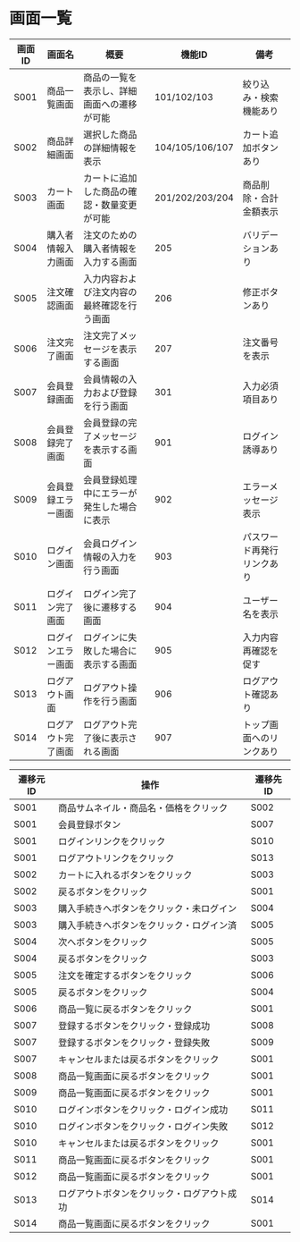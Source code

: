 # 画面一覧

| 画面ID | 画面名               | 概要                                           | 機能ID | 備考                         |
|--------|----------------------|------------------------------------------------|--------|------------------------------|
| S001   | 商品一覧画面         | 商品の一覧を表示し、詳細画面への遷移が可能       |  101/102/103    | 絞り込み・検索機能あり       |
| S002   | 商品詳細画面         | 選択した商品の詳細情報を表示                    |104/105/106/107| カート追加ボタンあり         |
| S003   | カート画面           | カートに追加した商品の確認・数量変更が可能       |201/202/203/204| 商品削除・合計金額表示       |
| S004   | 購入者情報入力画面   | 注文のための購入者情報を入力する画面            |205| バリデーションあり           |
| S005   | 注文確認画面         | 入力内容および注文内容の最終確認を行う画面       | 206   | 修正ボタンあり               |
| S006   | 注文完了画面         | 注文完了メッセージを表示する画面                | 207  | 注文番号を表示               |
| S007   | 会員登録画面         | 会員情報の入力および登録を行う画面              | 301  | 入力必須項目あり             |
| S008   | 会員登録完了画面     | 会員登録の完了メッセージを表示する画面          | 901   | ログイン誘導あり             |
| S009   | 会員登録エラー画面   | 会員登録処理中にエラーが発生した場合に表示       | 902   | エラーメッセージ表示         |
| S010   | ログイン画面         | 会員ログイン情報の入力を行う画面                | 903   | パスワード再発行リンクあり   |
| S011   | ログイン完了画面     | ログイン完了後に遷移する画面                    | 904   | ユーザー名を表示             |
| S012   | ログインエラー画面   | ログインに失敗した場合に表示する画面            | 905   | 入力内容再確認を促す         |
| S013   | ログアウト画面       | ログアウト操作を行う画面                        | 906   | ログアウト確認あり           |
| S014   | ログアウト完了画面   | ログアウト完了後に表示される画面                | 907   | トップ画面へのリンクあり     |

| 遷移元ID | 操作                                             | 遷移先ID |
|----------|--------------------------------------------------|----------|
| S001     | 商品サムネイル・商品名・価格をクリック           | S002     |
| S001     | 会員登録ボタン                                   | S007     |
| S001     | ログインリンクをクリック                         | S010     |
| S001     | ログアウトリンクをクリック                       | S013     |
| S002     | カートに入れるボタンをクリック                   | S003     |
| S002     | 戻るボタンをクリック                             | S001     |
| S003     | 購入手続きへボタンをクリック・未ログイン         | S004     |
| S003     | 購入手続きへボタンをクリック・ログイン済         | S005     |
| S004     | 次へボタンをクリック                             | S005     |
| S004     | 戻るボタンをクリック                             | S003     |
| S005     | 注文を確定するボタンをクリック                   | S006     |
| S005     | 戻るボタンをクリック                             | S004     |
| S006     | 商品一覧に戻るボタンをクリック                   | S001     |
| S007     | 登録するボタンをクリック・登録成功               | S008     |
| S007     | 登録するボタンをクリック・登録失敗               | S009     |
| S007     | キャンセルまたは戻るボタンをクリック             | S001     |
| S008     | 商品一覧画面に戻るボタンをクリック               | S001     |
| S009     | 商品一覧画面に戻るボタンをクリック               | S001     |
| S010     | ログインボタンをクリック・ログイン成功           | S011     |
| S010     | ログインボタンをクリック・ログイン失敗           | S012     |
| S010     | キャンセルまたは戻るボタンをクリック             | S001     |
| S011     | 商品一覧画面に戻るボタンをクリック               | S001     |
| S012     | 商品一覧画面に戻るボタンをクリック               | S001     |
| S013     | ログアウトボタンをクリック・ログアウト成功       | S014     |
| S014     | 商品一覧画面に戻るボタンをクリック               | S001     |
